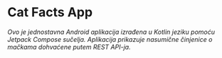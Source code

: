 # Cat Facts App

_Ovo je jednostavna Android aplikacija izrađena u Kotlin jeziku pomoću Jetpack Compose sučelja. Aplikacija prikazuje nasumične činjenice o mačkama dohvaćene putem REST API-ja._

